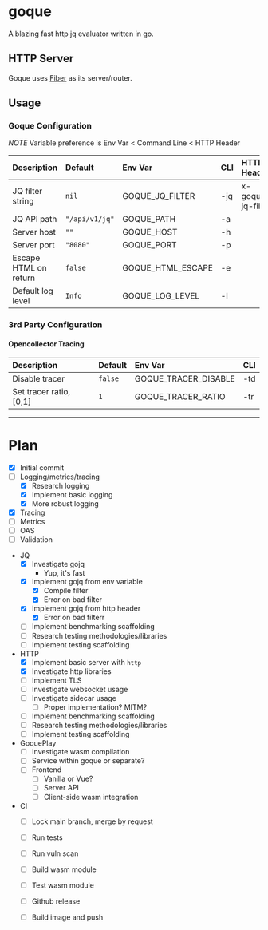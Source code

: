 # goque

A blazing fast http jq evaluator written in go.


## HTTP Server

Goque uses [Fiber](https://gofiber.io/) as its server/router. 

## Usage

### Goque Configuration

*NOTE* Variable preference is Env Var < Command Line < HTTP Header

| Description           | Default        | Env Var           | CLI  | HTTP Header       |
| :-------------------- | :------------- | :---------------- | :--- | :---------------- |
| JQ filter string      | `nil`          | GOQUE_JQ_FILTER   | -jq  | x-goque-jq-filter |
| JQ API path           | `"/api/v1/jq"` | GOQUE_PATH        | -a   |                   |
| Server host           | `""`           | GOQUE_HOST        | -h   |                   |
| Server port           | `"8080"`       | GOQUE_PORT        | -p   |                   |
| Escape HTML on return | `false`        | GOQUE_HTML_ESCAPE | -e   |                   |
| Default log level     | `Info`         | GOQUE_LOG_LEVEL   | -l   |                   |


### 3rd Party Configuration

#### Opencollector Tracing 

| Description               | Default | Env Var              | CLI  |
| :------------------------ | :------ | :------------------- | :--- |
| Disable tracer            | `false` | GOQUE_TRACER_DISABLE | -td  |
| Set tracer ratio, \[0,1\] | `1`     | GOQUE_TRACER_RATIO   | -tr  |


---

# Plan

- [x] Initial commit
- [ ] Logging/metrics/tracing
    - [x] Research logging
    - [x] Implement basic logging
    - [x] More robust logging
- [x] Tracing
- [ ] Metrics
- [ ] OAS
- [ ] Validation
- JQ
  - [x] Investigate gojq
      - Yup, it's fast
  - [x] Implement gojq from env variable
      - [x] Compile filter
      - [x] Error on bad filter
  - [x] Implement gojq from http header
      - [x] Error on bad filterr
  - [ ] Implement benchmarking scaffolding 
  - [ ] Research testing methodologies/libraries
  - [ ] Implement testing scaffolding
- HTTP
  - [x] Implement basic server with `http`
  - [x] Investigate http libraries
  - [ ] Implement TLS
  - [ ] Investigate websocket usage
  - [ ] Investigate sidecar usage
      - [ ] Proper implementation? MITM?
  - [ ] Implement benchmarking scaffolding 
  - [ ] Research testing methodologies/libraries
  - [ ] Implement testing scaffolding
- GoquePlay
  - [ ] Investigate wasm compilation
  - [ ] Service within goque or separate?
  - [ ] Frontend
    - [ ] Vanilla or Vue?
    - [ ] Server API
    - [ ] Client-side wasm integration
- CI
  - [ ] Lock main branch, merge by request
  - [ ] Run tests
  - [ ] Run vuln scan
  - [ ] Build wasm module
  - [ ] Test wasm module
  - [ ] Github release
  - [ ] Build image and push
    